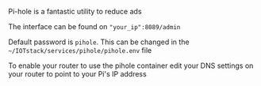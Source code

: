 Pi-hole is a fantastic utility to reduce ads

The interface can be found on `"your_ip":8089/admin`

Default password is `pihole`. This can be changed in the `~/IOTstack/services/pihole/pihole.env` file

To enable your router to use the pihole container edit your DNS settings on your router to point to your Pi's IP address